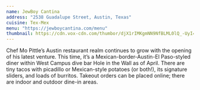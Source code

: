 ```yaml
---
name: JewBoy Cantina
address: "2538 Guadalupe Street, Austin, Texas"
cuisine: Tex-Mex
menu: "https://jewboycantina.com/menu"
thumbnail: https://cdn.vox-cdn.com/thumbor/djX1rIMKgmNN9NfBLML0lQ_-UyI=/0x0:1131x1135/1820x1213/filters:focal(539x526:719x706):format(webp)/cdn.vox-cdn.com/uploads/chorus_image/image/73201652/271169864_3037204669929999_8368405727699101441_n.0.jpg
---
```


Chef Mo Pittle’s Austin restaurant realm continues to grow with the opening of his latest venture. This time, it’s a Mexican-border-Austin-El Paso-styled diner within West Campus dive bar Hole in the Wall as of April. There are tiny tacos with picadillo or Mexican-style potatoes (or both!), its signature sliders, and loads of burritos. Takeout orders can be placed online; there are indoor and outdoor dine-in areas.
